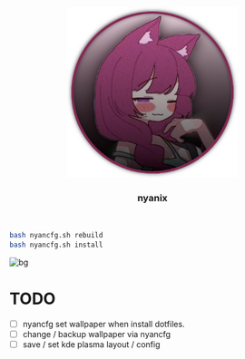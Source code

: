 <div align="center">
  <img alt="logo" src="misc/images/logo.png" width="300px">
  <h3><bold>nyanix</bold></h3>
</div>
</br>

```bash
bash nyancfg.sh rebuild
bash nyancfg.sh install
```

![bg](/misc/images/bg.png)

# TODO

- [ ] nyancfg set wallpaper when install dotfiles.
- [ ] change / backup wallpaper via nyancfg
- [ ] save / set kde plasma layout / config
